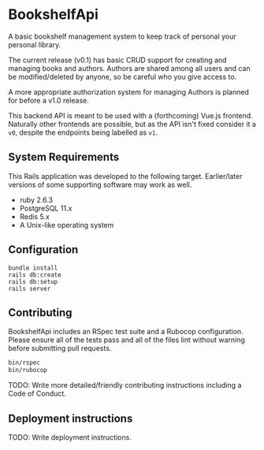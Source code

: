 # BookshelfApi

A basic bookshelf management system to keep track of personal your personal
library.

The current release (v0.1) has basic CRUD support for creating and managing
books and authors. Authors are shared among all users and can be
modified/deleted by anyone, so be careful who you give access to.

A more appropriate authorization system for managing Authors is planned for
before a v1.0 release.

This backend API is meant to be used with a (forthcoming) Vue.js frontend.
Naturally other frontends are possible, but as the API isn't fixed consider it a
`v0`, despite the endpoints being labelled as `v1`.

## System Requirements

This Rails application was developed to the following target. Earlier/later
versions of some supporting software may work as well.

* ruby 2.6.3
* PostgreSQL 11.x
* Redis 5.x
* A Unix-like operating system

## Configuration

```
bundle install
rails db:create
rails db:setup
rails server
```

## Contributing

BookshelfApi includes an RSpec test suite and a Rubocop configuration.
Please ensure all of the tests pass and all of the files lint without warning
before submitting pull requests.

```bash
bin/rspec
bin/rubocop
```

TODO: Write more detailed/friendly contributing instructions including a Code of
Conduct.

## Deployment instructions

TODO: Write deployment instructions.
